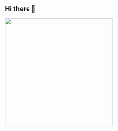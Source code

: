 ## Hi there 👋

<!--
**lime00512/lime00512** is a ✨ _special_ ✨ repository because its `README.md` (this file) appears on your GitHub profile.

Here are some ideas to get you started:

- 🔭 I’m currently working on ...
- 🌱 I’m currently learning ...
- 👯 I’m looking to collaborate on ...
- 🤔 I’m looking for help with ...
- 💬 Ask me about ...
- 📫 How to reach me: ...
- 😄 Pronouns: ...
- ⚡ Fun fact: ...
-->


<p>
    <a href="https://community.vaunt.dev/board/simonmazzroth/achievements">
        <img src="https://api.vaunt.dev/v1/github/entities/simonmazzroth/achievements?format=svg&limit=3" width="350" />
    </a>
</p>
